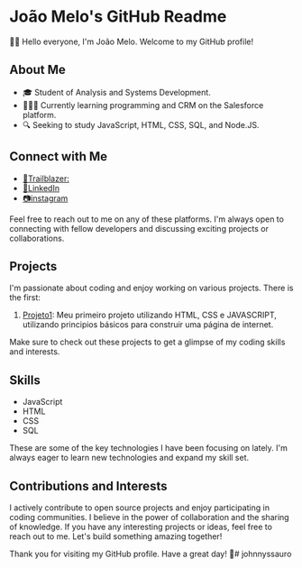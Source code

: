 # João Melo's GitHub Readme

🖐🏾 Hello everyone, I'm João Melo. Welcome to my GitHub profile!

## About Me

- 🎓 Student of Analysis and Systems Development.
- 👩🏾‍💻 Currently learning programming and CRM on the Salesforce platform.
- 🔍 Seeking to study JavaScript, HTML, CSS, SQL, and Node.JS.

## Connect with Me

- [🌟Trailblazer:](https://trailblazer.me/id/jmelo66)
- [💼LinkedIn](https://www.linkedin.com/in/jo%C3%A3o-melo-ab137b263/)
- [📷instagram](https://www.instagram.com/johnnyssauro/)

Feel free to reach out to me on any of these platforms. I'm always open to connecting with fellow developers and discussing exciting projects or collaborations.

## Projects

I'm passionate about coding and enjoy working on various projects. There is the first:

1. [Projeto1](https://github.com/jmelo66/projeto1): Meu primeiro projeto utilizando HTML, CSS e JAVASCRIPT, utilizando principios básicos para construir uma página de internet.

Make sure to check out these projects to get a glimpse of my coding skills and interests.

## Skills

- JavaScript
- HTML
- CSS
- SQL

These are some of the key technologies I have been focusing on lately. I'm always eager to learn new technologies and expand my skill set.

## Contributions and Interests

I actively contribute to open source projects and enjoy participating in coding communities. I believe in the power of collaboration and the sharing of knowledge. If you have any interesting projects or ideas, feel free to reach out to me. Let's build something amazing together!

Thank you for visiting my GitHub profile. Have a great day! 🌟#   j o h n n y s s a u r o  
 